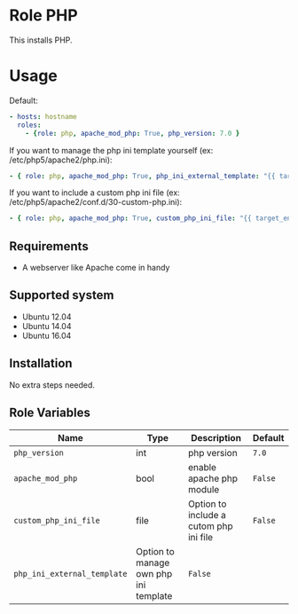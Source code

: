 # Role PHP

This installs PHP.

# Usage

Default: 
```yaml
- hosts: hostname
  roles: 
    - {role: php, apache_mod_php: True, php_version: 7.0 }
```

If you want to manage the php ini template yourself (ex: /etc/php5/apache2/php.ini):

```yaml
- { role: php, apache_mod_php: True, php_ini_external_template: "{{ target_environment }}/files/appserver/php/php.ini.j2" }
```

If you want to include a custom php ini file (ex: /etc/php5/apache2/conf.d/30-custom-php.ini):

```yaml
- { role: php, apache_mod_php: True, custom_php_ini_file: "{{ target_environment }}/files/appserver/php/custom-ini.yml" }
```

## Requirements

* A webserver like Apache come in handy

## Supported system

* Ubuntu 12.04
* Ubuntu 14.04
* Ubuntu 16.04

## Installation

No extra steps needed.

## Role Variables

|Name|Type|Description|Default|
|----|----|-----------|-------|
`php_version`|int|php version|`7.0`
`apache_mod_php`|bool|enable apache php module|`False`
`custom_php_ini_file`|file|Option to include a cutom php ini file|`False`
`php_ini_external_template`|Option to manage own php ini template|`False`|
